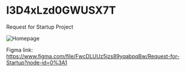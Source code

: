# l3D4xLzd0GWUSX7T

Request for Startup Project

![Homepage](https://user-images.githubusercontent.com/73583840/107155964-9ae57900-698c-11eb-9355-cff98dd5d433.png)

Figma link: https://www.figma.com/file/FwcDLUUz5jzs89yqabpqBw/Request-for-Startup?node-id=0%3A1
